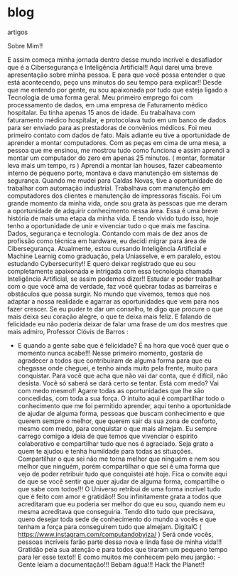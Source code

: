 # blog
artigos 

Sobre Mim!!

E assim começa minha jornada dentro desse mundo incrível e desafiador que é a Cibersegurança e Inteligência Artificial!!
Aqui darei uma breve apresentação sobre minha pessoa. E para que você possa entender o que está acontecendo, peço uns minutos do seu tempo para explicar!!
Desde que me entendo por gente, eu sou apaixonada por tudo que esteja ligado a Tecnologia de uma forma geral. Meu primeiro emprego foi com processamento de dados, em uma empresa de Faturamento médico hospitalar. Eu tinha apenas 15 anos de idade. Eu trabalhava com faturamento médico hospitalar, e protocolava tudo em um banco de dados para ser enviado para as prestadoras de convênios médicos. Foi meu primeiro contato com dados de fato.
Mais adiante eu tive a oportunidade de aprender a montar computadores.
Com as peças em cima de uma mesa, a pessoa que me ensinou, me mostrou tudo como funciona e assim aprendi a montar um computador do zero em apenas 25 minutos. ( montar, formatar leva mais um tempo, rs ) Aprendi a montar lan houses, fazer cabeamento interno de pequeno porte, montava e dava manutenção em sistemas de segurança.
Quando me mudei para Caldas Novas, tive a oportunidade de trabalhar com automação industrial. Trabalhava com manutenção em computadores dos clientes e manutenção de impressoras fiscais. Foi um grande momento da minha vida, onde sou grata às pessoas que me deram a oportunidade de adquirir conhecimento nessa área.
Essa é uma breve história de mais uma etapa da minha vida.
E tendo vivido tudo isso, hoje tenho a oportunidade de unir e vivenciar tudo o que mais me fascina. Dados, segurança e tecnologia.
Contando com mais de dez anos de profissão como técnica em hardware, eu decidi migrar para área de Cibersegurança.
Atualmente, estou cursando Inteligência Artificial e Machine Learnig como graduação, pela Uniasselve, e em paralelo, estou estudando Cybersecurity!!
E quero deixar registrado que eu sou completamente apaixonada e intrigada com essa tecnologia chamada Inteligência Artificial, se assim podemos dizer!!
Estudar e poder trabalhar com o que você ama de verdade, faz você quebrar todas as barreiras e obstáculos que possa surgir.
No mundo que vivemos, temos que nos adaptar a nossa realidade e agarrar as oportunidades que vem para nos fazer crescer.
Se eu puder te dar um conselho, te digo que procure o que mais deixa seu coração alegre, o que te deixa mais feliz.
E falando de felicidade eu não poderia deixar de falar uma frase de um dos mestres que mais admiro, Professor Clóvis de Barros : 
- E quando a gente sabe que é felicidade? É na hora que você quer que o momento nunca acabe!!!
Nesse primeiro momento, gostaria de agradecer a todos que contribuíram de alguma forma para que eu chegasse onde cheguei, e tenho ainda muito pela frente, muito para conquistar.
Para você que acha que não vai dar conta, que é difícil, não desista. Você só saberá se dará certo se tentar.
Está com medo? Vai com medo mesmo!!
Agarre todas as oportunidades que lhe são concedidas, com toda a sua força.
O intuito aqui é compartilhar todo o conhecimento que me foi permitido aprender, aqui tenho a oportunidade de ajudar de alguma forma, pessoas que buscam conhecimento e que querem sempre o melhor, que querem sair da sua zona de conforto, mesmo com medo, para conquistar o que mais almejam.
Eu sempre carrego comigo a ideia de que temos que vivenciar o espírito colaborativo e compartilhar tudo que nos é agraciado. Seja grato a quem te ajudou e tenha humildade para todas as situações. Compartilhar o que sei não me torna melhor que ninguém e nem sou melhor que ninguém, porém compartilhar o que sei é uma forma que vejo de poder retribuir tudo que conquistei até hoje.
Fica o convite aqui de que se você sentir que quer ajudar de alguma forma, compartilhe o que sabe com todos!!! O Universo retribui de uma forma incrível tudo que é feito com amor e gratidão!!
Sou infinitamente grata a todos que acreditaram que eu poderia ser melhor do que eu sou, quando nem eu mesma acreditava que conseguiria.
Tendo dito tudo que precisava, quero desejar toda sede de conhecimento do mundo a vocês e que tenham a força para conseguirem tudo que almejam.
DigitalC ( https://www.instagram.com/computandobyiza/ ) Será onde vocês, pessoas incríveis farão parte dessa nova e linda fase de minha vida!!!
Gratidão pela sua atenção e para todos que tiraram um pequeno tempo para ler esse texto!!
E como muitos me conhecem pelo meu jargão:
 - Gente leiam a documentação!!! Bebam água!!!
Hack the Planet!! 
